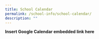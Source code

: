 ```yaml
---
title: School Calendar
permalink: /school-info/school-calendar/
description: ""
---
```

**Insert Google Calendar embedded link here**